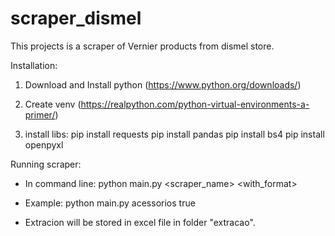 # scraper_dismel

This projects is a scraper of Vernier products from dismel store.

Installation:
1) Download and Install python (https://www.python.org/downloads/)

2) Create venv (https://realpython.com/python-virtual-environments-a-primer/)

3) install libs:
    pip install requests
    pip install pandas
    pip install bs4
    pip install openpyxl

Running scraper:

- In command line: python main.py <scraper_name> <with_format>

- Example: python main.py acessorios true

- Extracion will be stored in excel file in folder "extracao".